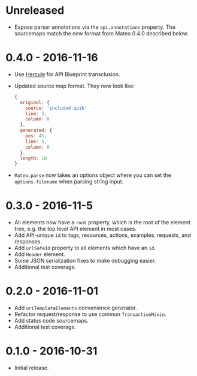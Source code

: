 # Unreleased

- Expose parser annotations via the `api.annotations` property. The sourcemaps match the new format from Mateo 0.4.0 described below.

# 0.4.0 - 2016-11-16

- Use [Hercule](https://github.com/jamesramsay/hercule) for API Blueprint transclusion.
- Updated source map format. They now look like:

  ```js
  {
    original: {
      source: 'included.apib'
      line: 3,
      column: 0
    },
    generated: {
      pos: 45,
      line: 5,
      column: 0
    },
    length: 10
  }
  ```

- `Mateo.parse` now takes an options object where you can set the `options.filename` when parsing string input.

# 0.3.0 - 2016-11-5

- All elements now have a `root` property, which is the root of the element
  tree, e.g. the top level API element in most cases.
- Add API-unique `id` to tags, resources, actions, examples, requests, and
  responses.
- Add `urlSafeId` property to all elements which have an `id`.
- Add `Header` element.
- Some JSON serialization fixes to make debugging easier.
- Additional test coverage.

# 0.2.0 - 2016-11-01

- Add `uriTemplateElements` convenience generator.
- Refactor request/response to use common `TransactionMixin`.
- Add status code sourcemaps.
- Additional test coverage.

# 0.1.0 - 2016-10-31

- Initial release.
